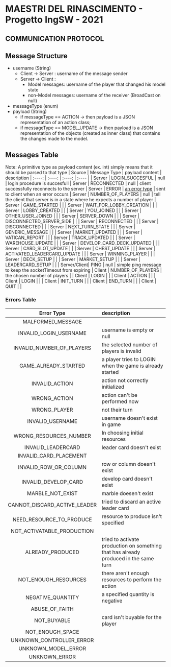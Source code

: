 # MAESTRI DEL RINASCIMENTO - Progetto IngSW - 2021

## COMMUNICATION PROTOCOL

## Message Structure
- username (String) 
  - Client -> Server :  username of the message sender
  - Server -> Client :  
    - Model messages: username of the player that changed his model state
    - non-Model messages: username of the receiver (BroadCast on null)
- messageType (enum)
- payload (String)
  - if messageType == ACTION -> then payload is a JSON representation of an action class;
  - if messageType == MODEL_UPDATE -> then payload is a JSON representation of the objects (created as inner class) that contains the changes made to the model.


## Messages Table
Note: A primitive type as payload content (ex. int) simply means that it should be parsed to that type
| Source     | Message Type  | payload content    |  description
| :----:     |    :----:   |          :----:  |     :----  |
| Server     | LOGIN_SUCCESFUL       | null    | login procedure is succesfull
| Server     | RECONNECTED        | null     | client  successfully reconnects to the server
| Server     | ERROR        | [an error type](#Errors-Table)  | sent to client when an error occurs
| Server     |  NUMBER_OF_PLAYERS       | null     | tell the client that server is in a state where he expects a number of player
| Server     | GAME_STARTED |      | 
| Server     | WAIT_FOR_LOBBY_CREATION |      | 
| Server     | LOBBY_CREATED |      | 
| Server     | YOU_JOINED |      | 
| Server     | OTHER_USER_JOINED |      | 
| Server     | SERVER_DOWN |      | 
| Server     | DISCONNECTED_SERVER_SIDE |      | 
| Server     | RECONNECTED |      | 
| Server     | DISCONNECTED |      | 
| Server     | NEXT_TURN_STATE |      | 
| Server     | GENERIC_MESSAGE |      | 
| Server     | MARKET_UPDATED |      | 
| Server     | VATICAN_REPORT |      | 
| Server     | TRACK_UPDATED |      | 
| Server     | WAREHOUSE_UPDATE |      | 
| Server     | DEVELOP_CARD_DECK_UPDATED |      | 
| Server     | CARD_SLOT_UPDATE |      | 
| Server     | CHEST_UPDATE |      | 
| Server     | ACTIVATED_LEADERCARD_UPDATE |      | 
| Server     | WINNING_PLAYER |      | 
| Server     | DECK_SETUP |      | 
| Server     | MARKET_SETUP |      | 
| Server     | LEADERCARD_SETUP |      | 
| Server/Client| PING        | null     | simple ping message to keep the socketTimeout from expiring
| Client     | NUMBER_OF_PLAYERS        |  the chosen number of players    | 
| Client     | LOGIN        |      | 
| Client     | ACTION        |      | 
| Client     | LOGIN        |      | 
| Client     | INIT_TURN |      | 
| Client     | END_TURN |      | 
| Client     | QUIT |      | 

  
### Errors Table
| Error Type | description |
| :----: | :---- |
| MALFORMED_MESSAGE | 
| INVALID_LOGIN_USERNAME | username is empty or null 
| INVALID_NUMBER_OF_PLAYERS | the selected number of players is invalid
| GAME_ALREADY_STARTED | a player tries to LOGIN when the game is already started 
| INVALID_ACTION | action not correctly initialized 
| WRONG_ACTION | action can't be performed now 
| WRONG_PLAYER | not their turn 
| INVALID_USERNAME | username doesn't exist in game 
| WRONG_RESOURCES_NUMBER | In choosing initial resources 
| INVALID_LEADERCARD | leader card doesn't exist 
| INVALID_CARD_PLACEMENT | 
| INVALID_ROW_OR_COLUMN | row or column doesn't exist 
| INVALID_DEVELOP_CARD | develop card doesn't exist 
| MARBLE_NOT_EXIST | marble doesen't exist 
| CANNOT_DISCARD_ACTIVE_LEADER | tried to discard an active leader card 
| NEED_RESOURCE_TO_PRODUCE | resource to produce isn't specified 
| NOT_ACTIVATABLE_PRODUCTION | 
| ALREADY_PRODUCED | tried to activate production on something that has already produced in the same turn 
| NOT_ENOUGH_RESOURCES | there aren't enough resources to perform the action 
| NEGATIVE_QUANTITY | a specified quantity is negative 
| ABUSE_OF_FAITH | 
| NOT_BUYABLE | card isn't buyable for the player 
| NOT_ENOUGH_SPACE | 
| UNKNOWN_CONTROLLER_ERROR | 
| UNKNOWN_MODEL_ERROR | 
| UNKNOWN_ERROR | 
